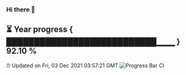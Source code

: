 ### Hi there 👋
⏳ Year progress { ███████████████████████████▁▁▁ } 92.10 %
---
⏰ Updated on Fri, 03 Dec 2021 03:57:21 GMT
![Progress Bar CI](https://github.com/liununu/liununu/workflows/Progress%20Bar%20CI/badge.svg)
